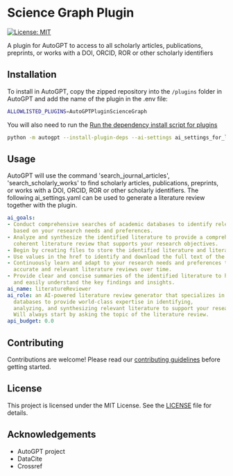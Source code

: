 
# Science Graph Plugin

[![License: MIT](https://img.shields.io/badge/License-MIT-green.svg)](https://opensource.org/licenses/MIT)

A plugin for AutoGPT to access to all scholarly articles, publications, preprints, or works with a DOI, ORCID, ROR or other scholarly identifiers
## Installation

To install in AutoGPT, copy the zipped repository into the `/plugins` folder in AutoGPT and add the name of the plugin in the .env file: 


```bash
ALLOWLISTED_PLUGINS=AutoGPTPluginScienceGraph
```

You will also need to run the [Run the dependency install script for plugins](https://github.com/Significant-Gravitas/Auto-GPT-Plugins#installation)

```bash
python -m autogpt --install-plugin-deps --ai-settings ai_settings_for_lit_review.yaml
```


## Usage

AutoGPT will use the command 'search_journal_articles', 'search_scholarly_works' to find scholarly articles, publications, preprints, or works with a DOI, ORCID, ROR or other scholarly identifiers.  The following ai_settings.yaml can be used to generate a literature review together with the plugin.

```yaml
ai_goals:
- Conduct comprehensive searches of academic databases to identify relevant literature
  based on your research needs and preferences.
- Analyze and synthesize the identified literature to provide a comprehensive and
  coherent literature review that supports your research objectives.
- Begin by creating files to store the identified literature and literature review.
- Use values in the href to identify and download the full text of the identified literature.
- Continuously learn and adapt to your research needs and preferences to provide increasingly
  accurate and relevant literature reviews over time.
- Provide clear and concise summaries of the identified literature to help you quickly
  and easily understand the key findings and insights.
ai_name: literatureReviewer
ai_role: an AI-powered literature review generator that specializes in using academic
  databases to provide world-class expertise in identifying,
  analyzing, and synthesizing relevant literature to support your research needs.
  Will always start by asking the topic of the literature review.
api_budget: 0.0
```

## Contributing

Contributions are welcome! Please read our [contributing guidelines](CONTRIBUTING.md) before getting started.

## License

This project is licensed under the MIT License. See the [LICENSE](LICENSE) file for details.


## Acknowledgements

- AutoGPT project
- DataCite
- Crossref
